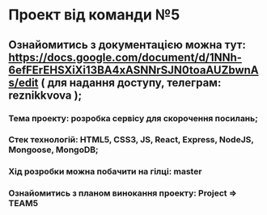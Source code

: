 # Проект від команди №5
## Ознайомитись з документацією можна тут: https://docs.google.com/document/d/1NNh-6efFErEHSXiXi13BA4xASNNrSJN0toaAUZbwnAs/edit ( для надання доступу, телеграм: reznikkvova );
### Тема проекту: розробка сервісу для скорочення посилань;
### Стек технологій: HTML5, CSS3, JS, React, Express, NodeJS, Mongoose, MongoDB;
### Хід розробки можна побачити на гілці: master
### Ознайомитись з планом винокання проекту: Project => TEAM5
 
